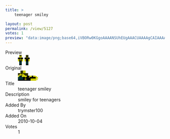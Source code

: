 ```yaml
---
title: >
    teenager smiley

layout: post
permalink: /view/5127
votes: 1
preview: "data:image/png;base64,iVBORw0KGgoAAAANSUhEUgAAACUAAAAgCAIAAAAaMSbnAAAABnRSTlMA/wD/AP5AXyvrAAAA3UlEQVRIie1WQRKDIAzcdHxS+lje1PAl7UGlCCFSC06ndU+aSVg3bjLQNI1YwXyDBpFRjSeoKd9kOKdkq8HDSL/IOXi/PHvfmEzhC6ydMOQhkY6UqT5m67U9n8iLg3nR2hB6P2fK5mQASOULyPsZzysAIqVDRrniz7ifB2CXK/ps7Oqz8V725yhtvC5mATDkvzf2565RbXfkObq7gr7mKtv700Y67/NOSfrZkQ/RGjtDX6DshLPnj+J9QXxXkyZ5VJ1VUf4d++Xiu/j+k28774XLQXKHKJ5VUf7r/XwCGtZYBIts1yMAAAAASUVORK5CYII="
---
```

<dl class="side-by-side">
<dt>Preview</dt>
<dd>
    <img class="preview" src="data:image/png;base64,iVBORw0KGgoAAAANSUhEUgAAACUAAAAgCAIAAAAaMSbnAAAABnRSTlMA/wD/AP5AXyvrAAAA3UlEQVRIie1WQRKDIAzcdHxS+lje1PAl7UGlCCFSC06ndU+aSVg3bjLQNI1YwXyDBpFRjSeoKd9kOKdkq8HDSL/IOXi/PHvfmEzhC6ydMOQhkY6UqT5m67U9n8iLg3nR2hB6P2fK5mQASOULyPsZzysAIqVDRrniz7ifB2CXK/ps7Oqz8V725yhtvC5mATDkvzf2565RbXfkObq7gr7mKtv700Y67/NOSfrZkQ/RGjtDX6DshLPnj+J9QXxXkyZ5VJ1VUf4d++Xiu/j+k28774XLQXKHKJ5VUf7r/XwCGtZYBIts1yMAAAAASUVORK5CYII=">
</dd>
<dt>Original</dt>
<dd>
    <img class="preview" src="data:image/png;base64,iVBORw0KGgoAAAANSUhEUgAAAEAAAAAgCAYAAACinX6EAAABCklEQVR42u2XYQ7DIAiFuZP3v0HvtGVZ2k1mBXTPoGLyfrRW4/uKiERCS4keNR1HXTR7CwABIAAEgAAQABYGIBlEa4o/3NK3BAAWyt+LzvqWBFDYy5dZDqAHgksAUmK70/QAKplc9a4FhBsAiuNMZd4KwQUAbYi/jGvMWyC4qQcukynlIsrEixxrnuDz1ebXjO8uxH4GOAFwuz4lgHMsFECLRkeAKiIyYhsBeD9zw1YpjViNS99rJUcBCAA/Ni2L/Zd5KULgADxI3gqbAviAcLQFlgLAK0eUgf5jEACg9QhEAZAuAxAApcuThwgYlgS9boESBHgCQiYxrdFyFQgGMCKL9+eADQDUQDwBVU3i9NtMdEIAAAAASUVORK5CYII=">
</dd>
<dt>Title</dt>
<dd>teenager smiley</dd>
<dt>Description</dt>
<dd>smiley for teenagers</dd>
<dt>Added By</dt>
<dd>trymster100</dd>
<dt>Added On</dt>
<dd>2010-10-04</dd>
<dt>Votes</dt>
<dd>1</dd>
</dl>
